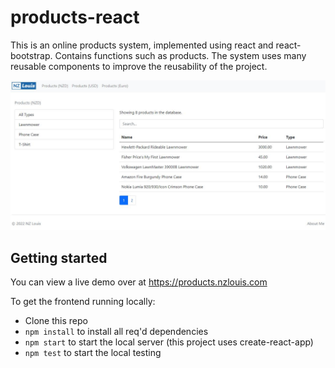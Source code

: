 # products-react

This is an online products system, implemented using react and react-bootstrap. Contains functions such as products. The system uses many reusable components to improve the reusability of the project.

![image](src/images/products.jpg)

## Getting started

You can view a live demo over at https://products.nzlouis.com

To get the frontend running locally:

- Clone this repo
- `npm install` to install all req'd dependencies
- `npm start` to start the local server (this project uses create-react-app)
- `npm test` to start the local testing
